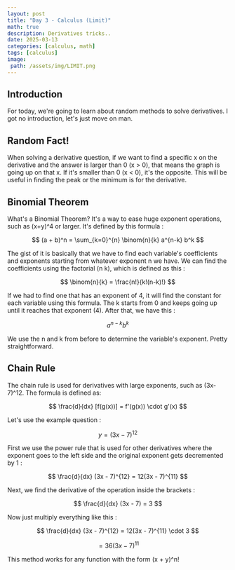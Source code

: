 ```yaml
---
layout: post
title: "Day 3 - Calculus (Limit)"
math: true
description: Derivatives tricks..
date: 2025-03-13
categories: [calculus, math]
tags: [calculus]
image:
 path: /assets/img/LIMIT.png
---
```

## Introduction
For today, we're going to learn about random methods to solve derivatives. I got no introduction, let's just move on man.

## Random Fact!
When solving a derivative question, if we want to find a specific x on the derivative and the answer is larger than 0 (x > 0), that means the graph is going up on that x. If it's smaller than 0 (x < 0), it's the opposite. This will be useful in finding the peak or the minimum is for the derivative.

## Binomial Theorem
What's a Binomial Theorem? It's a way to ease huge exponent operations, such as (x+y)^4 or larger. It's defined by this formula :

$$
(a + b)^n = \sum_{k=0}^{n} \binom{n}{k} a^{n-k} b^k
$$

The gist of it is basically that we have to find each variable's coefficients and exponents starting from whatever exponent n we have. We can find the coefficients using the factorial (n k), which is defined as this : 

$$
\binom{n}{k} = \frac{n!}{k!(n-k)!}
$$

If we had to find one that has an exponent of 4, it will find the constant for each variable using this formula. The k starts from 0 and keeps going up until it reaches that exponent (4). After that, we have this :

$$
a^{n-k} b^k
$$

We use the n and k from before to determine the variable's exponent. Pretty straightforward.

## Chain Rule

The chain rule is used for derivatives with large exponents, such as (3x-7)^12. The formula is defined as:

$$
\frac{d}{dx} [f(g(x))] = f'(g(x)) \cdot g'(x)
$$

Let's use the example question :

$$
y = (3x - 7)^{12}
$$

First we use the power rule that is used for other derivatives where the exponent goes to the left side and the original exponent gets decremented by 1 :

$$
\frac{d}{dx} (3x - 7)^{12} = 12(3x - 7)^{11}
$$

Next, we find the derivative of the operation inside the brackets : 

$$
\frac{d}{dx} (3x - 7) = 3
$$

Now just multiply everything like this :

$$
\frac{d}{dx} (3x - 7)^{12} = 12(3x - 7)^{11} \cdot 3
$$

$$
= 36(3x - 7)^{11}
$$

This method works for any function with the form (x + y)^n!